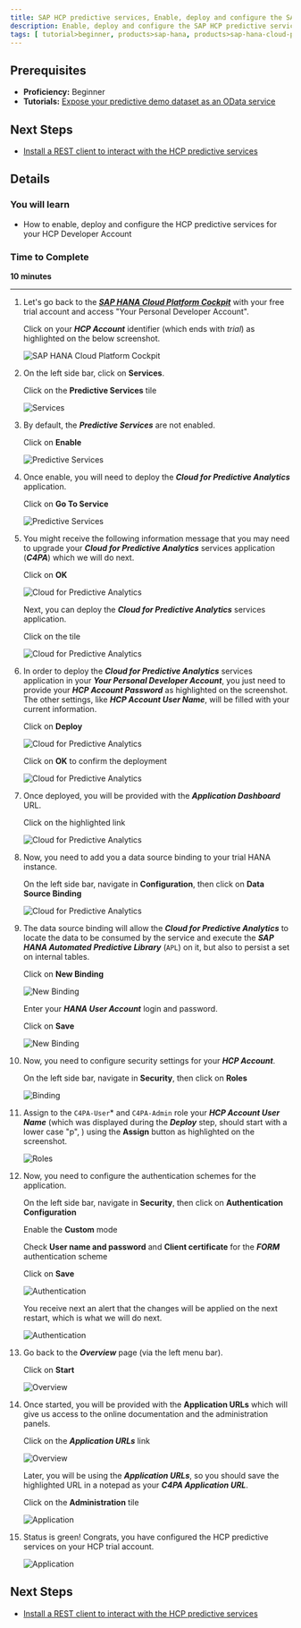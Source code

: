 ```yaml
---
title: SAP HCP predictive services, Enable, deploy and configure the SAP HCP predictive services
description: Enable, deploy and configure the SAP HCP predictive services
tags: [ tutorial>beginner, products>sap-hana, products>sap-hana-cloud-platform, products>sap-hana-cloud-platform-predictive-services, topic>predictive ]
---
```


## Prerequisites
  - **Proficiency:** Beginner
  - **Tutorials:** [Expose your predictive demo dataset as an OData service](http://go.sap.com/developer/tutorials/hcpps-hana-dataset-odata.html)

## Next Steps
  - [Install a REST client to interact with the HCP predictive services](http://go.sap.com/developer/tutorials/hcpps-rest-client-install.html)

## Details
### You will learn
  - How to enable, deploy and configure the HCP predictive services for your HCP Developer Account

### Time to Complete
  **10 minutes**

---

1. Let's go back to the [***SAP HANA Cloud Platform Cockpit***](http://account.hanatrial.ondemand.com/cockpit) with your free trial account and access "Your Personal Developer Account".

    Click on your ***HCP Account*** identifier (which ends with *trial*) as highlighted on the below screenshot.

    ![SAP HANA Cloud Platform Cockpit](1.png)

1. On the left side bar, click on **Services**.

    Click on the **Predictive Services** tile

    ![Services](2.png)

1. By default, the ***Predictive Services*** are not enabled.

    Click on **Enable**

    ![Predictive Services](3.png)

1. Once enable, you will need to deploy the ***Cloud for Predictive Analytics*** application.

    Click on **Go To Service**

    ![Predictive Services](4.png)

1. You might receive the following information message that you may need to upgrade your ***Cloud for Predictive Analytics*** services application (***C4PA***) which we will do next.

    Click on **OK**

    ![Cloud for Predictive Analytics](5.png)

    Next, you can deploy the ***Cloud for Predictive Analytics*** services application.

    Click on the tile

    ![Cloud for Predictive Analytics](5-1.png)

1. In order to deploy the ***Cloud for Predictive Analytics*** services application in your ***Your Personal Developer Account***, you just need to provide your ***HCP Account Password*** as highlighted on the screenshot. The other settings, like ***HCP Account User Name***, will be filled with your current information.

    Click on **Deploy**

    ![Cloud for Predictive Analytics](6.png)

    Click on **OK** to confirm the deployment

    ![Cloud for Predictive Analytics](6-1.png)

1. Once deployed, you will be provided with the ***Application Dashboard*** URL.

    Click on the highlighted link

    ![Cloud for Predictive Analytics](7.png)

1. Now, you need to add you a data source binding to your trial HANA instance.

    On the left side bar, navigate in **Configuration**, then click on **Data Source Binding**

    ![Cloud for Predictive Analytics](8.png)

1. The data source binding will allow the ***Cloud for Predictive Analytics*** to locate the data to be consumed by the service and execute the ***SAP HANA Automated Predictive Library*** (`APL`) on it, but also to persist a set on internal tables.

    Click on **New Binding**

    ![New Binding](9.png)

    Enter your ***HANA User Account*** login and password.

    Click on **Save**

    ![New Binding](9-1.png)  

1. Now, you need to configure security settings for your ***HCP Account***.

    On the left side bar, navigate in **Security**, then click on **Roles**  

    ![Binding](10.png)

1. Assign to the `C4PA-User`* and `C4PA-Admin` role your ***HCP Account User Name*** (which was displayed during the ***Deploy*** step, should start with a lower case "p", ) using the **Assign** button as highlighted on the screenshot.

    ![Roles](11.png)

1. Now, you need to configure the authentication schemes for the application.

    On the left side bar, navigate in **Security**, then click on **Authentication Configuration**

    Enable the **Custom** mode

    Check **User name and password** and **Client certificate** for the ***FORM*** authentication scheme

    Click on **Save**

    ![Authentication](12.png)

    You receive next an alert that the changes will be applied on the next restart, which is what we will do next.

    ![Authentication](12-1.png)

1. Go back to the ***Overview*** page (via the left menu bar).

    Click on **Start**

    ![Overview](13.png)

1. Once started, you will be provided with the **Application URLs** which will give us access to the online documentation and the administration panels.

    Click on the ***Application URLs*** link

    ![Overview](14.png)

    Later, you will be using the ***Application URLs***, so you should save the highlighted URL in a notepad as your ***C4PA Application URL***.

    Click on the **Administration** tile

    ![Application](14-1.png)

1. Status is green! Congrats, you have configured the HCP predictive services on your HCP trial account.

    ![Application](15.png)    

## Next Steps
  - [Install a REST client to interact with the HCP predictive services](http://go.sap.com/developer/tutorials/hcpps-rest-client-install.html)

